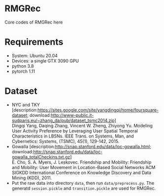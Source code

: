 # RMGRec
Core codes of RMGRec here
# Requirements
- System: Ubuntu 20.04
- Devices: a single GTX 3090 GPU
- python 3.8
- pytorch 1.11
# Dataset
- NYC and TKY [description:https://sites.google.com/site/yangdingqi/home/foursquare-dataset; download:http://www-public.it-sudparis.eu/~zhang_da/pub/dataset_tsmc2014.zip]
<br>Dingqi Yang, Daqing Zhang, Vincent W. Zheng, Zhiyong Yu. Modeling User Activity Preference by Leveraging User Spatial Temporal Characteristics in LBSNs. IEEE Trans. on Systems, Man, and Cybernetics: Systems, (TSMC), 45(1), 129-142, 2015.
- Gowalla [description:http://snap.stanford.edu/data/loc-gowalla.html; download:http://snap.stanford.edu/data/loc-gowalla_totalCheckins.txt.gz]
<br>E. Cho, S. A. Myers, J. Leskovec. Friendship and Mobility: Friendship and Mobility: User Movement in Location-Based Social Networks ACM SIGKDD International Conference on Knowledge Discovery and Data Mining (KDD), 2011.
- Put the raw data into directory `data`, then run `data/preprocess.py`. The generatd `session.pickle` and `transition.pickle` are used for RMGRec.
